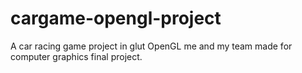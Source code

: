 # cargame-opengl-project
A car racing game project in glut OpenGL me and my team made for computer graphics final project.
